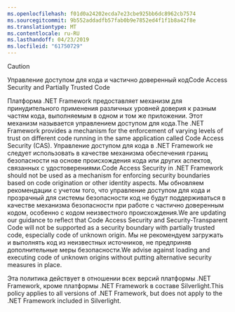 ```yaml
---
ms.openlocfilehash: f01d0a24202ecda7e23cbe925bb6dc8962cb7574
ms.sourcegitcommit: 9b552addadfb57fab0b9e7852ed4f1f1b8a42f8e
ms.translationtype: MT
ms.contentlocale: ru-RU
ms.lasthandoff: 04/23/2019
ms.locfileid: "61750729"
---
```

> [!CAUTION]
>  <span data-ttu-id="682de-101">Управление доступом для кода и частично доверенный код</span><span class="sxs-lookup"><span data-stu-id="682de-101">Code Access Security and Partially Trusted Code</span></span>  
>   
>  <span data-ttu-id="682de-102">Платформа .NET Framework предоставляет механизм для принудительного применения различных уровней доверия к разным частям кода, выполняемым в одном и том же приложении. Этот механизм называется управлением доступом для кода.</span><span class="sxs-lookup"><span data-stu-id="682de-102">The .NET Framework provides a mechanism for the enforcement of varying levels of trust on different code running in the same application called Code Access Security (CAS).</span></span>  <span data-ttu-id="682de-103">Управление доступом для кода в .NET Framework не следует использовать в качестве механизма обеспечения границ безопасности на основе происхождения кода или других аспектов, связанных с удостоверениями.</span><span class="sxs-lookup"><span data-stu-id="682de-103">Code Access Security in .NET Framework should not  be used as a mechanism for enforcing security boundaries based on code origination or other identity aspects.</span></span> <span data-ttu-id="682de-104">Мы обновляем рекомендации с учетом того, что управление доступом для кода и прозрачный для системы безопасности код не будут поддерживаться в качестве механизма безопасности при работе с частично доверенным кодом, особенно с кодом неизвестного происхождения.</span><span class="sxs-lookup"><span data-stu-id="682de-104">We are updating our guidance to reflect that Code Access Security and Security-Transparent Code will not be supported as a security boundary with partially trusted code, especially code of unknown origin.</span></span> <span data-ttu-id="682de-105">Мы не рекомендуем загружать и выполнять код из неизвестных источников, не предприняв дополнительные меры безопасности.</span><span class="sxs-lookup"><span data-stu-id="682de-105">We advise against loading and executing code of unknown origins without putting alternative security measures in place.</span></span>  
>   
>  <span data-ttu-id="682de-106">Эта политика действует в отношении всех версий платформы .NET Framework, кроме платформы .NET Framework в составе Silverlight.</span><span class="sxs-lookup"><span data-stu-id="682de-106">This policy applies to all versions of .NET Framework, but does not apply to the .NET Framework included in Silverlight.</span></span>
